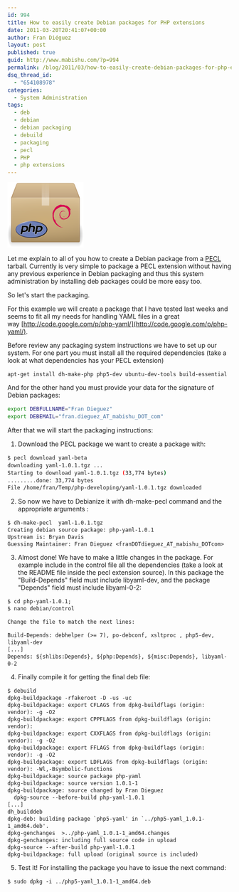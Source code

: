 ```yaml
---
id: 994
title: How to easily create Debian packages for PHP extensions
date: 2011-03-20T20:41:07+00:00
author: Fran Diéguez
layout: post
published: true
guid: http://www.mabishu.com/?p=994
permalink: /blog/2011/03/how-to-easily-create-debian-packages-for-php-extensions/
dsq_thread_id:
  - "654108978"
categories:
  - System Administration
tags:
  - deb
  - debian
  - debian packaging
  - debuild
  - packaging
  - pecl
  - PHP
  - php extensions
---
```

<div class="aligncenter">

![Debian PHP packages](./debian-php-packe.png)
</div>

Let me explain to all of you how to create a Debian package from a [PECL](http://pecl.php.net/ "PECL :: The PHP Extension Community Library") tarball. Currently is very simple to package a PECL extension without having any previous experience in Debian packaging and thus this system administration by installing deb packages could be more easy too.

So let's start the packaging.

For this example we will create a package that I have tested last weeks and seems to fit all my needs for handling YAML files in a great way [http://code.google.com/p/php-yaml/](http://code.google.com/p/php-yaml/).

Before review any packaging system instructions we have to set up our system. For one part you must install all the required dependencies (take a look at what dependencies has your PECL extension)

```
apt-get install dh-make-php php5-dev ubuntu-dev-tools build-essential
```

And for the other hand you must provide your data for the signature of Debian packages:

```bash
export DEBFULLNAME="Fran Dieguez"
export DEBEMAIL="fran.dieguez_AT_mabishu_DOT_com"
```

After that we will start the packaging instructions:

1.  Download the PECL package we want to create a package with:

```bash
$ pecl download yaml-beta
downloading yaml-1.0.1.tgz ...
Starting to download yaml-1.0.1.tgz (33,774 bytes)
.........done: 33,774 bytes
File /home/fran/Temp/php-developing/yaml-1.0.1.tgz downloaded
```

2.  So now we have to Debianize it with dh-make-pecl command and the appropriate arguments :

```
$ dh-make-pecl  yaml-1.0.1.tgz
Creating debian source package: php-yaml-1.0.1
Upstream is: Bryan Davis
Guessing Maintainer: Fran Dieguez <franDOTdieguez_AT_mabishu_DOTcom>
```

3.  Almost done! We have to make a little changes in the package. For example include in the control file all the dependencies (take a look at the README file inside the pecl extension source). In this package the "Build-Depends" field must include libyaml-dev, and the package "Depends" field must include libyaml-0-2:

```
$ cd php-yaml-1.0.1;
$ nano debian/control
```

    Change the file to match the next lines:

```
Build-Depends: debhelper (>= 7), po-debconf, xsltproc , php5-dev, libyaml-dev
[...]
Depends: ${shlibs:Depends}, ${php:Depends}, ${misc:Depends}, libyaml-0-2
```

4.  Finally compile it for getting the final deb file:

```
$ debuild
dpkg-buildpackage -rfakeroot -D -us -uc
dpkg-buildpackage: export CFLAGS from dpkg-buildflags (origin: vendor): -g -O2
dpkg-buildpackage: export CPPFLAGS from dpkg-buildflags (origin: vendor):
dpkg-buildpackage: export CXXFLAGS from dpkg-buildflags (origin: vendor): -g -O2
dpkg-buildpackage: export FFLAGS from dpkg-buildflags (origin: vendor): -g -O2
dpkg-buildpackage: export LDFLAGS from dpkg-buildflags (origin: vendor): -Wl,-Bsymbolic-functions
dpkg-buildpackage: source package php-yaml
dpkg-buildpackage: source version 1.0.1-1
dpkg-buildpackage: source changed by Fran Dieguez
  dpkg-source --before-build php-yaml-1.0.1
[...]
dh_builddeb
dpkg-deb: building package `php5-yaml' in `../php5-yaml_1.0.1-1_amd64.deb'.
dpkg-genchanges  >../php-yaml_1.0.1-1_amd64.changes
dpkg-genchanges: including full source code in upload
dpkg-source --after-build php-yaml-1.0.1
dpkg-buildpackage: full upload (original source is included)
```

5.  Test it! For installing the package you have to issue the next command:

```
$ sudo dpkg -i ../php5-yaml_1.0.1-1_amd64.deb
```
